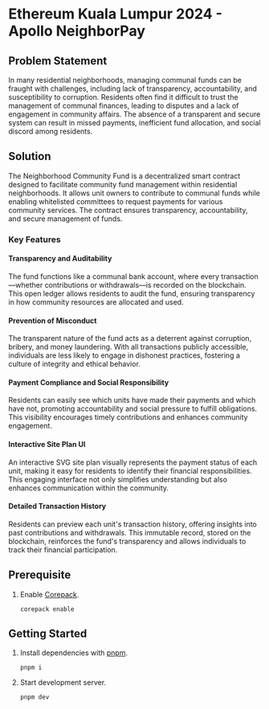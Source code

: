 # Ethereum Kuala Lumpur 2024 - Apollo NeighborPay

## Problem Statement

In many residential neighborhoods, managing communal funds can be fraught with challenges, including lack of transparency, accountability, and susceptibility to corruption. Residents often find it difficult to trust the management of communal finances, leading to disputes and a lack of engagement in community affairs. The absence of a transparent and secure system can result in missed payments, inefficient fund allocation, and social discord among residents.

## Solution

The Neighborhood Community Fund is a decentralized smart contract designed to facilitate community fund management within residential neighborhoods. It allows unit owners to contribute to communal funds while enabling whitelisted committees to request payments for various community services. The contract ensures transparency, accountability, and secure management of funds.

### Key Features

#### Transparency and Auditability

The fund functions like a communal bank account, where every transaction—whether contributions or withdrawals—is recorded on the blockchain. This open ledger allows residents to audit the fund, ensuring transparency in how community resources are allocated and used.

#### Prevention of Misconduct

The transparent nature of the fund acts as a deterrent against corruption, bribery, and money laundering. With all transactions publicly accessible, individuals are less likely to engage in dishonest practices, fostering a culture of integrity and ethical behavior.

#### Payment Compliance and Social Responsibility

Residents can easily see which units have made their payments and which have not, promoting accountability and social pressure to fulfill obligations. This visibility encourages timely contributions and enhances community engagement.

#### Interactive Site Plan UI

An interactive SVG site plan visually represents the payment status of each unit, making it easy for residents to identify their financial responsibilities. This engaging interface not only simplifies understanding but also enhances communication within the community.

#### Detailed Transaction History

Residents can preview each unit's transaction history, offering insights into past contributions and withdrawals. This immutable record, stored on the blockchain, reinforces the fund's transparency and allows individuals to track their financial participation.

## Prerequisite

1.  Enable [Corepack](https://nodejs.org/api/corepack.html).

        corepack enable

## Getting Started

1.  Install dependencies with [pnpm](https://pnpm.io/).

        pnpm i

1.  Start development server.

        pnpm dev
